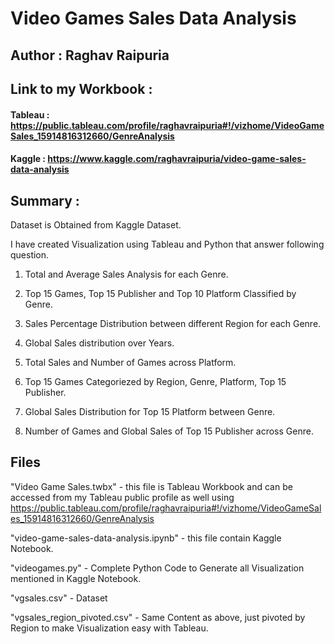 # Video Games Sales Data Analysis

## Author : Raghav Raipuria

## Link to my Workbook : 

#### Tableau : https://public.tableau.com/profile/raghavraipuria#!/vizhome/VideoGameSales_15914816312660/GenreAnalysis

#### Kaggle : https://www.kaggle.com/raghavraipuria/video-game-sales-data-analysis

## Summary :

Dataset is Obtained from Kaggle Dataset.

I have created Visualization using Tableau and Python that answer following question.

1. Total and Average Sales Analysis for each Genre.

2. Top 15 Games, Top 15 Publisher and Top 10 Platform Classified by Genre.

3. Sales Percentage Distribution between different Region for each Genre.

4. Global Sales distribution over Years.

5. Total Sales and Number of Games across Platform.

6. Top 15 Games Categoriezed by Region, Genre, Platform, Top 15 Publisher.

7. Global Sales Distribution for Top 15 Platform between Genre.

8. Number of Games and Global Sales of Top 15 Publisher across Genre. 

## Files 

"Video Game Sales.twbx" - this file is Tableau Workbook and can be accessed from my Tableau public profile as well using https://public.tableau.com/profile/raghavraipuria#!/vizhome/VideoGameSales_15914816312660/GenreAnalysis

"video-game-sales-data-analysis.ipynb" - this file contain Kaggle Notebook.

"videogames.py" - Complete Python Code to Generate all Visualization mentioned in Kaggle Notebook.

"vgsales.csv" - Dataset 

"vgsales_region_pivoted.csv" - Same Content as above, just pivoted by Region to make Visualization easy with Tableau.


